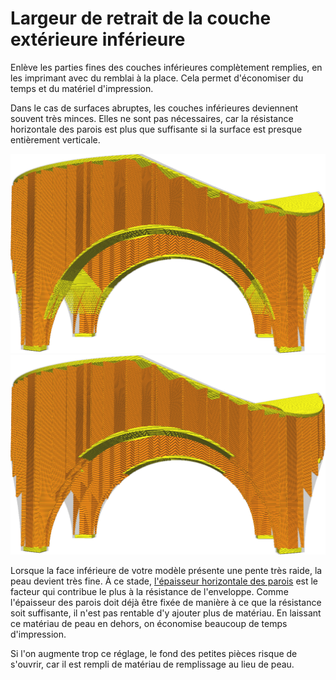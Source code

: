Largeur de retrait de la couche extérieure inférieure
====
Enlève les parties fines des couches inférieures complètement remplies, en les imprimant avec du remblai à la place. Cela permet d'économiser du temps et du matériel d'impression.

Dans le cas de surfaces abruptes, les couches inférieures deviennent souvent très minces. Elles ne sont pas nécessaires, car la résistance horizontale des parois est plus que suffisante si la surface est presque entièrement verticale.

![Avant le retrait](../../../articles/images/skin_preshrink_original.png)
![Après le retrait](../../../articles/images/skin_preshrink_shrunk.png)

Lorsque la face inférieure de votre modèle présente une pente très raide, la peau devient très fine. À ce stade, [l'épaisseur horizontale des parois](../shell/wall_thickness.md) est le facteur qui contribue le plus à la résistance de l'enveloppe. Comme l'épaisseur des parois doit déjà être fixée de manière à ce que la résistance soit suffisante, il n'est pas rentable d'y ajouter plus de matériau. En laissant ce matériau de peau en dehors, on économise beaucoup de temps d'impression.

Si l'on augmente trop ce réglage, le fond des petites pièces risque de s'ouvrir, car il est rempli de matériau de remplissage au lieu de peau.
